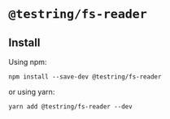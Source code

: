 # `@testring/fs-reader`



## Install
Using npm:

```
npm install --save-dev @testring/fs-reader
```

or using yarn:

```
yarn add @testring/fs-reader --dev
```